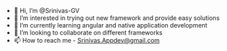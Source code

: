 - 👋 Hi, I’m @Srinivas-GV
- 👀 I’m interested in trying out new framework and provide easy solutions
- 🌱 I’m currently learning angular and native application development
- 💞️ I’m looking to collaborate on different frameworks 
- 📫 How to reach me - Srinivas.Appdev@gmail.com

<!---
Srinivas-GV/Srinivas-GV is a ✨ special ✨ repository because its `README.md` (this file) appears on your GitHub profile.
You can click the Preview link to take a look at your changes.
--->
